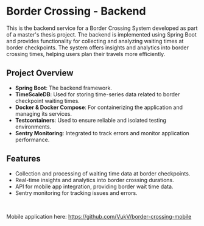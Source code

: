 # Border Crossing - Backend

This is the backend service for a Border Crossing System developed as part of a master's thesis project. The backend is implemented using Spring Boot and provides functionality for collecting and analyzing waiting times at border checkpoints. The system offers insights and analytics into border crossing times, helping users plan their travels more efficiently.

## Project Overview

- **Spring Boot**: The backend framework.
- **TimeScaleDB**: Used for storing time-series data related to border checkpoint waiting times.
- **Docker & Docker Compose**: For containerizing the application and managing its services.
- **Testcontainers**: Used to ensure reliable and isolated testing environments.
- **Sentry Monitoring**: Integrated to track errors and monitor application performance.

## Features

- Collection and processing of waiting time data at border checkpoints.
- Real-time insights and analytics into border crossing durations.
- API for mobile app integration, providing border wait time data.
- Sentry monitoring for tracking issues and errors.

<br>

Mobile application here: https://github.com/VukV/border-crossing-mobile
